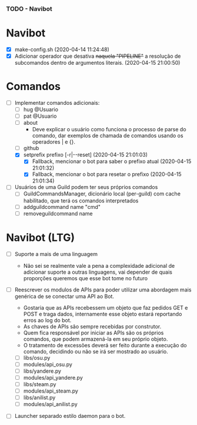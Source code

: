 ### TODO - Navibot

# Navibot

- [x] make-config.sh (2020-04-14 11:24:48)
- [X] Adicionar operador que desativa ~~naquela "PIPELINE"~~ a resolução de subcomandos dentro de argumentos literais. (2020-04-15 21:00:50)

# Comandos

- [ ] Implementar comandos adicionais:
    - [ ] hug @Usuario
    - [ ] pat @Usuario
    - [ ] about
        * Deve explicar o usuário como funciona o processo de parse do comando, dar exemplos de chamada de comandos usando os operadores | e {}.    
    - [ ] github
    - [X] setprefix prefixo [-r|--reset] (2020-04-15 21:01:03)
        - [X] Fallback, mencionar o bot para saber o prefixo atual (2020-04-15 21:01:32)
        - [X] Fallback, mencionar o bot para resetar o prefixo (2020-04-15 21:01:34)

- [ ] Usuários de uma Guild podem ter seus próprios comandos
    - [ ] GuildCommandsManager, dicionário local (per-guild) com cache habilitado, que terá os comandos interpretados
    - [ ] addguildcommand name "cmd"
    - [ ] removeguildcommand name
# Navibot (LTG)

- [ ] Suporte a mais de uma linguagem
    * Não sei se realmente vale a pena a complexidade adicional de adicionar suporte a outras linguagens, vai depender de quais proporções queremos que esse bot tome no futuro

- [ ] Reescrever os modulos de APIs para poder utilizar uma abordagem mais genérica de se conectar uma API ao Bot.
    * Gostaria que as APIs recebessem um objeto que faz pedidos GET e POST e traga dados, internamente esse objeto estará reportando erros ao log do bot.
    * As chaves de APIs são sempre recebidas por construtor.
    * Quem fica responsável por iniciar as APIs são os próprios comandos, que podem armazená-la em seu próprio objeto.
    * O tratamento de excessões deverá ser feito durante a execução do comando, decidindo ou não se irá ser mostrado ao usuário.
    - [ ] libs/osu.py
    - [ ] modules/api_osu.py
    - [ ] libs/yandere.py
    - [ ] modules/api_yandere.py
    - [ ] libs/steam.py
    - [ ] modules/api_steam.py
    - [ ] libs/anilist.py
    - [ ] modules/api_anilist.py

- [ ] Launcher separado estilo daemon para o bot.